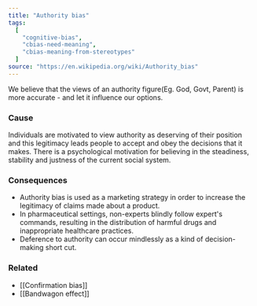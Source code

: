 ```yaml
---
title: "Authority bias"
tags:
  [
    "cognitive-bias",
    "cbias-need-meaning",
    "cbias-meaning-from-stereotypes"
  ]
source: "https://en.wikipedia.org/wiki/Authority_bias"
---
```


We believe that the views of an authority figure(Eg. God, Govt, Parent) is more accurate - and let it influence our options.

### Cause

 Individuals are motivated to view authority as deserving of their position and this legitimacy leads people to accept and obey the decisions that it makes. There is a psychological motivation for believing in the steadiness, stability and justness of the current social system.

### Consequences

- Authority bias is used as a marketing strategy in order to increase the legitimacy of claims made about a product.
- In pharmaceutical settings, non-experts blindly follow expert's commands, resulting in the distribution of harmful drugs and inappropriate healthcare practices.
-  Deference to authority can occur mindlessly as a kind of decision-making short cut.

### Related

- [[Confirmation bias]]
- [[Bandwagon effect]]